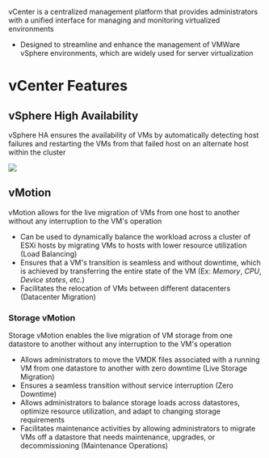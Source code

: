 vCenter is a centralized management platform that provides administrators with a unified interface for managing and monitoring virtualized environments

* Designed to streamline and enhance the management of VMWare vSphere environments, which are widely used for server virtualization

# vCenter Features

## vSphere High Availability

vSphere HA ensures the availability of VMs by automatically detecting host failures and restarting the VMs from that failed host on an alternate host within the cluster

![](https://github.com/JonmarCorpuz/SecondBrain/blob/main/Assets/vSphere%20HA.jpg)

## vMotion

vMotion allows for the live migration of VMs from one host to another without any interruption to the VM's operation

* Can be used to dynamically balance the workload across a cluster of ESXi hosts by migrating VMs to hosts with lower resource utilization (Load Balancing)
* Ensures that a VM's transition is seamless and without downtime, which is achieved by transferring the entire state of the VM (Ex: *Memory*, *CPU*, *Device states*, *etc.*)
* Facilitates the relocation of VMs between different datacenters (Datacenter Migration)

### Storage vMotion

Storage vMotion enables the live migration of VM storage from one datastore to another without any interruption to the VM's operation

* Allows administrators to move the VMDK files associated with a running VM from one datastore to another with zero downtime (Live Storage Migration)
* Ensures a seamless transition without service interruption (Zero Downtime)
* Allows administrators to balance storage loads across datastores, optimize resource utilization, and adapt to changing storage requirements
* Facilitates maintenance activities by allowing administrators to migrate VMs off a datastore that needs maintenance, upgrades, or decommissioning (Maintenance Operations)
